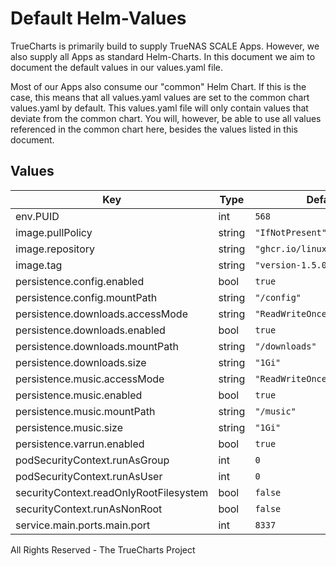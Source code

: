 # Default Helm-Values

TrueCharts is primarily build to supply TrueNAS SCALE Apps.
However, we also supply all Apps as standard Helm-Charts. In this document we aim to document the default values in our values.yaml file.

Most of our Apps also consume our "common" Helm Chart.
If this is the case, this means that all values.yaml values are set to the common chart values.yaml by default. This values.yaml file will only contain values that deviate from the common chart.
You will, however, be able to use all values referenced in the common chart here, besides the values listed in this document.

## Values

| Key | Type | Default | Description |
|-----|------|---------|-------------|
| env.PUID | int | `568` |  |
| image.pullPolicy | string | `"IfNotPresent"` |  |
| image.repository | string | `"ghcr.io/linuxserver/beets"` |  |
| image.tag | string | `"version-1.5.0"` |  |
| persistence.config.enabled | bool | `true` |  |
| persistence.config.mountPath | string | `"/config"` |  |
| persistence.downloads.accessMode | string | `"ReadWriteOnce"` |  |
| persistence.downloads.enabled | bool | `true` |  |
| persistence.downloads.mountPath | string | `"/downloads"` |  |
| persistence.downloads.size | string | `"1Gi"` |  |
| persistence.music.accessMode | string | `"ReadWriteOnce"` |  |
| persistence.music.enabled | bool | `true` |  |
| persistence.music.mountPath | string | `"/music"` |  |
| persistence.music.size | string | `"1Gi"` |  |
| persistence.varrun.enabled | bool | `true` |  |
| podSecurityContext.runAsGroup | int | `0` |  |
| podSecurityContext.runAsUser | int | `0` |  |
| securityContext.readOnlyRootFilesystem | bool | `false` |  |
| securityContext.runAsNonRoot | bool | `false` |  |
| service.main.ports.main.port | int | `8337` |  |

All Rights Reserved - The TrueCharts Project
